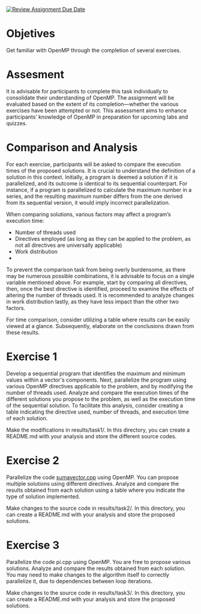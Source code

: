 [![Review Assignment Due Date](https://classroom.github.com/assets/deadline-readme-button-24ddc0f5d75046c5622901739e7c5dd533143b0c8e959d652212380cedb1ea36.svg)](https://classroom.github.com/a/_UkDyd4F)
# Objetives
Get familiar with OpenMP through the completion of several exercises.

# Assesment
It is advisable for participants to complete this task individually to consolidate their understanding of OpenMP. The assignment will be evaluated based on the extent of its completion—whether the various exercises have been attempted or not. This assessment aims to enhance participants’ knowledge of OpenMP in preparation for upcoming labs and quizzes.

# Comparison and Analysis
For each exercise, participants will be asked to compare the execution times of the proposed solutions. It is crucial to understand the definition of a solution in this context. Initially, a program is deemed a solution if it is parallelized, and its outcome is identical to its sequential counterpart. For instance, if a program is parallelized to calculate the maximum number in a series, and the resulting maximum number differs from the one derived from its sequential version, it would imply incorrect parallelization.

When comparing solutions, various factors may affect a program’s execution time:

* Number of threads used
* Directives employed (as long as they can be applied to the problem, as not all directives are universally applicable)
* Work distribution
* 
To prevent the comparison task from being overly burdensome, as there may be numerous possible combinations, it is advisable to focus on a single variable mentioned above. For example, start by comparing all directives, then, once the best directive is identified, proceed to examine the effects of altering the number of threads used. It is recommended to analyze changes in work distribution lastly, as they have less impact than the other two factors.

For time comparison, consider utilizing a table where results can be easily viewed at a glance. Subsequently, elaborate on the conclusions drawn from these results.

# Exercise 1
Develop a sequential program that identifies the maximum and minimum values within a vector's components. Next, parallelize the program using various OpenMP directives applicable to the problem, and by modifying the number of threads used. Analyze and compare the execution times of the different solutions you propose to the problem, as well as the execution time of the sequential solution. To facilitate this analysis, consider creating a table indicating the directive used, number of threads, and execution time of each solution.

Make the modifications in results/task1/. In this directory, you can create a README.md with your analysis and store the different source codes.

# Exercise 2
Parallelize the code [sumavector.cpp](src/sumavector.cpp) using OpenMP. You can propose multiple solutions using different directives. Analyze and compare the results obtained from each solution using a table where you indicate the type of solution implemented.

Make changes to the source code in results/task2/. In this directory, you can create a README.md with your analysis and store the proposed solutions.

# Exercise 3
Parallelize the code pi.cpp using OpenMP. You are free to propose various solutions. Analyze and compare the results obtained from each solution. You may need to make changes to the algorithm itself to correctly parallelize it, due to dependencies between loop iterations.

Make changes to the source code in results/task3/. In this directory, you can create a README.md with your analysis and store the proposed solutions.
